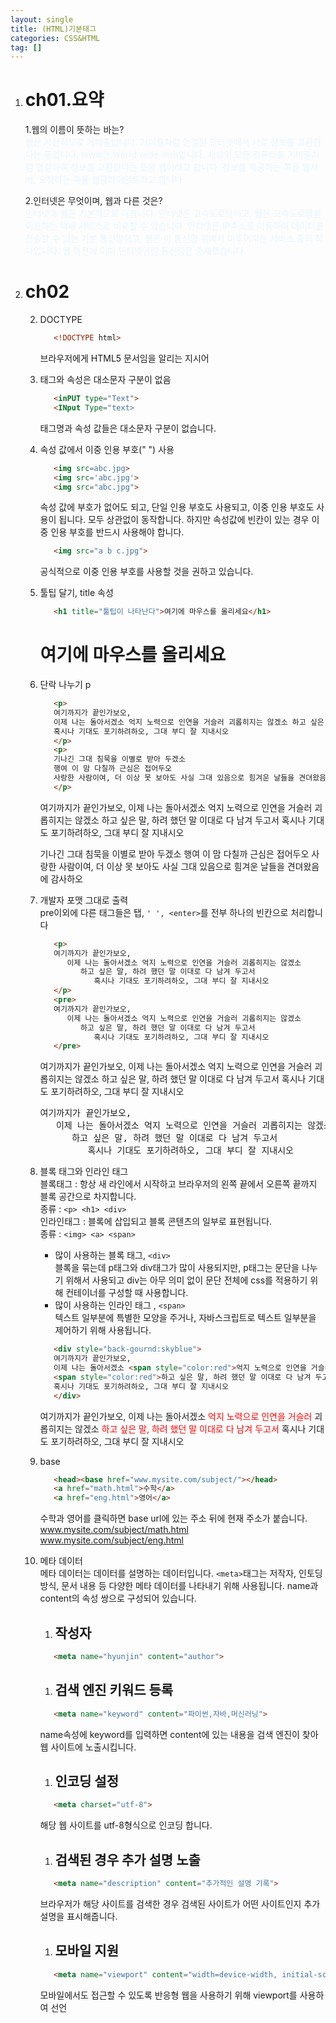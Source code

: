 ```yaml
---
layout: single
title: (HTML)기본태그
categories: CSS&HTML
tag: []
---
```


1. # ch01.요약   
   1.웹의 이름이 뜻하는 바는?   
   <span style="color:#E8F5FF">
   웹은 사전적으로 거미줄입니다. 거미줄처럼 연결된 인터넷에서 서로 정보를 교환한다는 뜻입니다. www는 world wide web입니다. 세상의 모든 컴퓨터를 거미줄처럼 연결하여 정보를 교환한다는 뜻을 웹이라고 합니다. 정보를 제공하는 쪽을 웹서버, 요청하는 쪽을 웹클라이언트라고 합니다.   
   </span>

   2.인터넷은 무엇이며, 웹과 다른 것은?   
   <span style="color:#E8F5FF">
   인터넷과 웹은 기본적으로 다릅니다. 인터넷은 고속도로망이고, 웹은 고속도로망을 이용하는 택배 서비스로 비유할 수 있습니다. 인터넷은 IP주소를 이용하여 데이터를 전송할 수 있는 기본 통신망이고, 웹은 이 통신망 위에서 이루어지는 서비스 중의 하나입니다. 웹 이전에 이미 인터넷인란 통신망은 존재했습니다.   
   </span>

1. # ch02
   2. DOCTYPE
      ```html
         <!DOCTYPE html>
      ```   
      브라우저에게 HTML5 문서임을 알리는 지시어   
   
   2. 태그와 속성은 대소문자 구분이 없음   
      ```html
         <inPUT type="Text">
         <INput Type="text>
      ```   
      태그명과 속성 값들은 대소문자 구분이 없습니다.   
   
   2. 속성 값에서 이중 인용 부호(" ") 사용   
      ```html
         <img src=abc.jpg>
         <img src='abc.jpg'>
         <img src="abc.jpg">
      ```   
      속성 값에 부호가 없어도 되고, 단일 인용 부호도 사용되고, 이중 인용 부호도 사용이 됩니다. 모두 상관없이 동작합니다. 하지만 속성값에 빈칸이 있는 경우 이중 인용 부호를 반드시 사용해야 합니다.   
      ```html
         <img src="a b c.jpg">
      ```   
      공식적으로 이중 인용 부호를 사용할 것을 권하고 있습니다.   
   
   2. 툴팁 달기, title 속성   
      ```html
         <h1 title="툴팁이 나타난다">여기에 마우스를 올리세요</h1>
      ```   
      <h1 title="툴팁이 나타난다">여기에 마우스를 올리세요</h1>   
   
   2. 단락 나누기 p
      ```html
         <p>
         여기까지가 끝인가보오, 
         이제 나는 돌아서겠소 억지 노력으로 인연을 거슬러 괴롭히지는 않겠소 하고 싶은 말, 하려 했던 말 이대로 다 남겨 두고서 
         혹시나 기대도 포기하려하오, 그대 부디 잘 지내시오
         </p>
         <p>
         기나긴 그대 침묵을 이별로 받아 두겠소 
         행여 이 맘 다칠까 근심은 접어두오
         사랑한 사람이여, 더 이상 못 보아도 사실 그대 있음으로 힘겨운 날들을 견뎌왔음에 감사하오
         </p>
      ```   
      <p>
      여기까지가 끝인가보오, 
      이제 나는 돌아서겠소 억지 노력으로 인연을 거슬러 괴롭히지는 않겠소 하고 싶은 말, 하려 했던 말 이대로 다 남겨 두고서 
      혹시나 기대도 포기하려하오, 그대 부디 잘 지내시오
      </p>
      <p>
      기나긴 그대 침묵을 이별로 받아 두겠소 
      행여 이 맘 다칠까 근심은 접어두오
      사랑한 사람이여, 더 이상 못 보아도 사실 그대 있음으로 힘겨운 날들을 견뎌왔음에 감사하오
      </p>
   
   2. 개발자 포맷 그대로 출력   
      pre이외에 다른 태그들은 탭, `' ', <enter>`를 전부 하나의 빈칸으로 처리합니다   
      ```html
         <p>
         여기까지가 끝인가보오, 
            이제 나는 돌아서겠소 억지 노력으로 인연을 거슬러 괴롭히지는 않겠소   
               하고 싶은 말, 하려 했던 말 이대로 다 남겨 두고서 
                  혹시나 기대도 포기하려하오, 그대 부디 잘 지내시오
         </p>
         <pre>
         여기까지가 끝인가보오, 
            이제 나는 돌아서겠소 억지 노력으로 인연을 거슬러 괴롭히지는 않겠소   
               하고 싶은 말, 하려 했던 말 이대로 다 남겨 두고서 
                  혹시나 기대도 포기하려하오, 그대 부디 잘 지내시오
         </pre>
      ```   
      <p>
      여기까지가 끝인가보오, 
         이제 나는 돌아서겠소 억지 노력으로 인연을 거슬러 괴롭히지는 않겠소   
            하고 싶은 말, 하려 했던 말 이대로 다 남겨 두고서 
               혹시나 기대도 포기하려하오, 그대 부디 잘 지내시오
      </p>
      <pre>
      여기까지가 끝인가보오, 
         이제 나는 돌아서겠소 억지 노력으로 인연을 거슬러 괴롭히지는 않겠소   
            하고 싶은 말, 하려 했던 말 이대로 다 남겨 두고서 
               혹시나 기대도 포기하려하오, 그대 부디 잘 지내시오
      </pre>
   
   2. 블록 태그와 인라인 태그   
      블록태그 : 항상 새 라인에서 시작하고 브라우저의 왼쪽 끝에서 오른쪽 끝까지 블록 공간으로 차지합니다.   
      종류 : `<p> <h1> <div>`   
      인라인태그 : 블록에 삽입되고 블록 콘텐츠의 일부로 표현됩니다.   
      종류 : `<img> <a> <span>`
      - 많이 사용하는 블록 태그, `<div>`   
         블록을 묶는데 p태그와 div태그가 많이 사용되지만, p태그는 문단을 나누기 위해서 사용되고 div는 아무 의미 없이 문단 전체에 css를 적용하기 위해 컨테이너를 구성할 때 사용합니다.   
      - 많이 사용하는 인라인 태그 , `<span>`   
         텍스트 일부분에 특별한 모양을 주거나, 자바스크립트로 텍스트 일부분을 제어하기 위해 사용됩니다.   
      ```html
         <div style="back-gournd:skyblue">
         여기까지가 끝인가보오, 
         이제 나는 돌아서겠소 <span style="color:red">억지 노력으로 인연을 거슬러</span> 괴롭히지는 않겠소   
         <span style="color:red">하고 싶은 말, 하려 했던 말 이대로 다 남겨 두고서</span> 
         혹시나 기대도 포기하려하오, 그대 부디 잘 지내시오
         </div>
      ```   
      <div style="back-gournd:skyblue">
      여기까지가 끝인가보오, 
      이제 나는 돌아서겠소 <span style="color:red">억지 노력으로 인연을 거슬러</span> 괴롭히지는 않겠소   
      <span style="color:red">하고 싶은 말, 하려 했던 말 이대로 다 남겨 두고서</span> 
      혹시나 기대도 포기하려하오, 그대 부디 잘 지내시오
      </div>
   
   2. base   
      ```html
         <head><base href="www.mysite.com/subject/"></head>
         <a href="math.html">수학</a>
         <a href="eng.html">영어</a>
      ```   
      수학과 영어를 클릭하면  base url에 있는 주소 뒤에 현재 주소가 붙습니다.   
      www.mysite.com/subject/math.html   
      www.mysite.com/subject/eng.html   

   2. 메타 데이터   
      메타 데이터는 데이터를 설명하는 데이터입니다. `<meta>`태그는 저작자, 인토딩 방식, 문서 내용 등 다양한 메타 데이터를 나타내기 위해 사용됩니다. name과 content의 속성 쌍으로 구성되어 있습니다.   
      1. ## 작성자
      ```html
         <meta name="hyunjin" content="author">
      ```
      1. ## 검색 엔진 키워드 등록
      ```html
         <meta name="keyword" content="파이썬,자바,머신러닝">   
      ```
      name속성에 keyword를 입력하면 content에 있는 내용을 검색 엔진이 찾아 웹 사이트에 노출시킵니다.   
      1. ## 인코딩 설정
      ```html
         <meta charset="utf-8">
      ```
      해당 웹 사이트를 utf-8형식으로 인코딩 합니다.   
      1. ##  검색된 경우 추가 설명 노출
      ```html
         <meta name="description" content="추가적인 설명 기록">
      ```
      브라우저가 해당 사이트를 검색한 경우 검색된 사이트가 어떤 사이트인지 추가 설명을 표시해줍니다.   
      1. ## 모바일 지원
      ```html
         <meta name="viewport" content="width=device-width, initial-scale=1.0">
      ```
      모바일에서도 접근할 수 있도록 반응형 웹을 사용하기 위해 viewport를 사용하여 선언   
      


   

